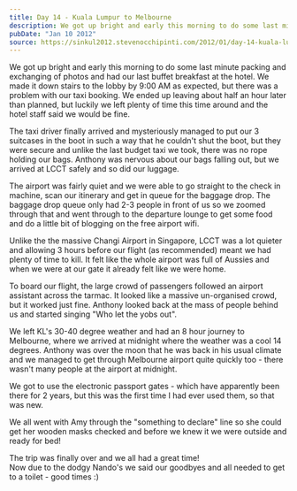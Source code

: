 ```yaml
---
title: Day 14 - Kuala Lumpur to Melbourne
description: We got up bright and early this morning to do some last minute packing and exchanging of photos and had our last buffet breakfast at the hot...
pubDate: "Jan 10 2012"
source: https://sinkul2012.stevenocchipinti.com/2012/01/day-14-kuala-lumpur-to-melbourne.html
---
```


We got up bright and early this morning to do some last minute packing and exchanging of photos and had our last buffet breakfast at the hotel. We made it down stairs to the lobby by 9:00 AM as expected, but there was a problem with our taxi booking. We ended up leaving about half an hour later than planned, but luckily we left plenty of time this time around and the hotel staff said we would be fine.

The taxi driver finally arrived and mysteriously managed to put our 3 suitcases in the boot in such a way that he couldn't shut the boot, but they were secure and unlike the last budget taxi we took, there was no rope holding our bags. Anthony was nervous about our bags falling out, but we arrived at LCCT safely and so did our luggage.

The airport was fairly quiet and we were able to go straight to the check in machine, scan our itinerary and get in queue for the baggage drop. The baggage drop queue only had 2-3 people in front of us so we zoomed through that and went through to the departure lounge to get some food and do a little bit of blogging on the free airport wifi.

Unlike the the massive Changi Airport in Singapore, LCCT was a lot quieter and allowing 3 hours before our flight (as recommended) meant we had plenty of time to kill. It felt like the whole airport was full of Aussies and when we were at our gate it already felt like we were home.

To board our flight, the large crowd of passengers followed an airport assistant across the tarmac. It looked like a massive un-organised crowd, but it worked just fine. Anthony looked back at the mass of people behind us and started singing "Who let the yobs out".

We left KL's 30-40 degree weather and had an 8 hour journey to Melbourne, where we arrived at midnight where the weather was a cool 14 degrees. Anthony was over the moon that he was back in his usual climate and we managed to get through Melbourne airport quite quickly too - there wasn't many people at the airport at midnight.

We got to use the electronic passport gates - which have apparently been there for 2 years, but this was the first time I had ever used them, so that was new.

We all went with Amy through the "something to declare" line so she could get her wooden masks checked and before we knew it we were outside and ready for bed!

The trip was finally over and we all had a great time!  
Now due to the dodgy Nando's we said our goodbyes and all needed to get to a toilet - good times :)
